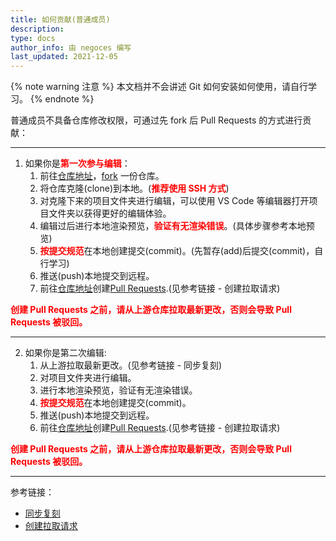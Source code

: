```yaml
---
title: 如何贡献(普通成员)
description:
type: docs
author_info: 由 negoces 编写
last_updated: 2021-12-05
---
```


<style>strong{color:red;}</style>

{% note warning 注意 %}
本文档并不会讲述 Git 如何安装如何使用，请自行学习。
{% endnote %}

普通成员不具备仓库修改权限，可通过先 fork 后 Pull Requests 的方式进行贡献：

---

1. 如果你是**第一次参与编辑**：
   1. 前往[仓库地址](https://github.com/negoces/docs)，[fork](https://github.com/login?return_to=/negoces/docs) 一份仓库。
   2. 将仓库克隆(clone)到本地。(**推荐使用 SSH 方式**)
   3. 对克隆下来的项目文件夹进行编辑，可以使用 VS Code 等编辑器打开项目文件夹以获得更好的编辑体验。
   4. 编辑过后进行本地渲染预览，**验证有无渲染错误**。(具体步骤参考本地预览)
   5. **按提交规范**在本地创建提交(commit)。(先暂存(add)后提交(commit)，自行学习)
   6. 推送(push)本地提交到远程。
   7. 前往[仓库地址](https://github.com/negoces/docs)创建[Pull Requests](https://github.com/negoces/docs/compare).(见参考链接 - 创建拉取请求)

**创建 Pull Requests 之前，请从上游仓库拉取最新更改，否则会导致 Pull Requests 被驳回。**

---

2. 如果你是第二次编辑:
   1. 从上游拉取最新更改。(见参考链接 - 同步复刻)
   2. 对项目文件夹进行编辑。
   3. 进行本地渲染预览，验证有无渲染错误。
   4. **按提交规范**在本地创建提交(commit)。
   5. 推送(push)本地提交到远程。
   6. 前往[仓库地址](https://github.com/negoces/docs)创建[Pull Requests](https://github.com/negoces/docs/compare).(见参考链接 - 创建拉取请求)

**创建 Pull Requests 之前，请从上游仓库拉取最新更改，否则会导致 Pull Requests 被驳回。**

---

参考链接：

- [同步复刻](https://docs.github.com/cn/pull-requests/collaborating-with-pull-requests/working-with-forks/syncing-a-fork)
- [创建拉取请求](https://docs.github.com/cn/pull-requests/collaborating-with-pull-requests/proposing-changes-to-your-work-with-pull-requests/creating-a-pull-request)
